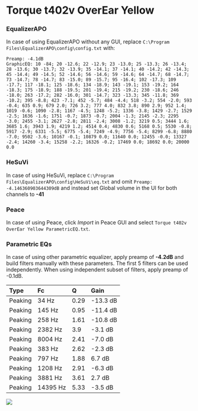 # Torque t402v OverEar Yellow

### EqualizerAPO
In case of using EqualizerAPO without any GUI, replace `C:\Program Files\EqualizerAPO\config\config.txt`
with:
```
Preamp: -4.1dB
GraphicEQ: 10 -84; 20 -12.6; 22 -12.9; 23 -13.0; 25 -13.3; 26 -13.4; 28 -13.6; 30 -13.7; 32 -13.9; 35 -14.1; 37 -14.1; 40 -14.2; 42 -14.3; 45 -14.4; 49 -14.5; 52 -14.6; 56 -14.6; 59 -14.6; 64 -14.7; 68 -14.7; 73 -14.7; 78 -14.7; 83 -15.0; 89 -15.7; 95 -16.4; 102 -17.3; 109 -17.7; 117 -18.1; 125 -18.6; 134 -18.9; 143 -19.1; 153 -19.2; 164 -18.3; 175 -18.9; 188 -19.5; 201 -19.4; 215 -19.2; 230 -18.6; 246 -18.0; 263 -17.2; 282 -16.0; 301 -14.7; 323 -13.3; 345 -11.8; 369 -10.2; 395 -8.8; 423 -7.1; 452 -5.7; 484 -4.4; 518 -3.2; 554 -2.0; 593 -0.4; 635 0.9; 679 2.0; 726 3.2; 777 4.0; 832 3.8; 890 2.9; 952 1.4; 1019 -0.6; 1090 -2.8; 1167 -4.5; 1248 -5.2; 1336 -3.8; 1429 -2.7; 1529 -2.5; 1636 -1.6; 1751 -0.7; 1873 -0.7; 2004 -1.3; 2145 -2.3; 2295 -3.0; 2455 -3.1; 2627 -2.8; 2811 -2.4; 3008 -1.2; 3219 0.5; 3444 1.6; 3685 1.6; 3943 1.9; 4219 1.2; 4514 0.4; 4830 0.6; 5168 0.5; 5530 -0.8; 5917 -2.9; 6331 -5.5; 6775 -5.4; 7249 -4.9; 7756 -5.4; 8299 -6.8; 8880 -7.0; 9502 -3.6; 10167 -0.1; 10879 0.0; 11640 0.0; 12455 -0.0; 13327 -2.4; 14260 -3.4; 15258 -2.2; 16326 -0.2; 17469 0.0; 18692 0.0; 20000 0.0
```

### HeSuVi
In case of using HeSuVi, replace `C:\Program Files\EqualizerAPO\config\HeSuVi\eq.txt` and omit `Preamp:
-4.146360903644309dB` and instead set Global volume in the UI for both channels to **-41**

### Peace
In case of using Peace, click *Import* in Peace GUI and select `Torque t402v OverEar Yellow ParametricEQ.txt`.

### Parametric EQs
In case of using other parametric equalizer, apply preamp of **-4.2dB** and build filters manually
with these parameters. The first 5 filters can be used independently.
When using independent subset of filters, apply preamp of -0.1dB.

| Type    | Fc       |    Q | Gain     |
|:--------|:---------|:-----|:---------|
| Peaking | 34 Hz    | 0.29 | -13.3 dB |
| Peaking | 145 Hz   | 0.95 | -11.4 dB |
| Peaking | 258 Hz   | 1.61 | -10.8 dB |
| Peaking | 2382 Hz  | 3.9  | -3.1 dB  |
| Peaking | 8004 Hz  | 2.41 | -7.0 dB  |
| Peaking | 383 Hz   | 2.62 | -2.3 dB  |
| Peaking | 797 Hz   | 1.88 | 6.7 dB   |
| Peaking | 1208 Hz  | 2.91 | -6.3 dB  |
| Peaking | 3881 Hz  | 3.61 | 2.7 dB   |
| Peaking | 14395 Hz | 5.33 | -3.5 dB  |

![](https://raw.githubusercontent.com/jaakkopasanen/AutoEq/master/results/innerfidelity/sbaf-serious/Torque%20t402v%20OverEar%20Yellow/Torque%20t402v%20OverEar%20Yellow.png)